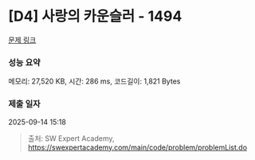 # [D4] 사랑의 카운슬러 - 1494 

[문제 링크](https://swexpertacademy.com/main/code/problem/problemDetail.do?contestProbId=AV2b_WPaAEIBBASw) 

### 성능 요약

메모리: 27,520 KB, 시간: 286 ms, 코드길이: 1,821 Bytes

### 제출 일자

2025-09-14 15:18



> 출처: SW Expert Academy, https://swexpertacademy.com/main/code/problem/problemList.do